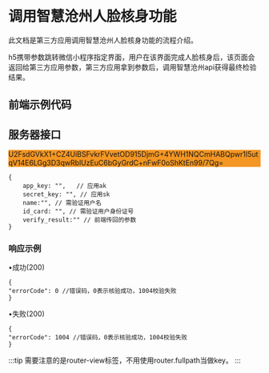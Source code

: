 # 调用智慧沧州人脸核身功能

此文档是第三方应用调用智慧沧州人脸核身功能的流程介绍。

h5携带参数跳转微信小程序指定界面，用户在该界面完成人脸核身后，该页面会返回给第三方应用参数，第三方应用拿到参数后，调用智慧沧州api获得最终检验结果。

## 前端示例代码

<script setup>
const codeString = `
// template
<div>
  <button @click="handleClick">跳转小程序</button>
</div>

// script
import Qs from "qs";
import wx from "weixin-js-sdk";
function jumpToMiniProgramPage(url) {
  function getGUID() {
    return "xxxxxxxx-xxxx-4xxx-yxxx-xxxxxxxxxxxx".replace(/[xy]/g, function (
        c
    ) {
      var r = (Math.random() * 16) | 0,
          v = c == "x" ? r : (r & 0x3) | 0x8;
      return v.toString(16);
    });
  }
  return new Promise((resolve, reject) => {
    var _uuid = getGUID();
    var { hash } = window.location;
    var href = location.href.split("#")[0];
    // 带给小程序页面的参数
    let defaultQuery = Qs.stringify({
      href,
      hash,
      uuid: _uuid,
    });
    // query参数连接符
    let joiner = url.indexOf("?") < 0 ? "?" : "&";
    // hashchange的监听事件
    var hashchangeFunc = (_) => {
      var { callback: result, uuid } = Qs.parse(location.hash.split("?")[1]);
      // 防止其他代码改变hash值影响到当前回调
      if (_uuid === uuid) {
        // 防止回调参数未取到
        try {
          result = decodeURIComponent(result);
          result = JSON.parse(result || "{}");
        } catch (e) {
          result = {};
        }
        var { errorCode, message, data } = result;
        // 前端人脸核身成功
        if (errorCode === 0) {
          resolve(result);
        // 其他微信返回的失败原因
        } else {
          reject(result);
        }
        // 由于小程序改变了页面的hash，需要返回
        history.back();
        // 移除当前hashchange的监听
        window.removeEventListener("hashchange", hashchangeFunc);
      }
    };
    alert(
        \`当前location.href值为: \${location.href}\\r\\n\\r\\n跳转地址: \${url}\${joiner}\${defaultQuery}\`
    );
    // 跳转到对应页面, webview->小程序的通讯智能通过跳转小程序页面并且带入参数的方式
    wx.miniProgram.navigateTo({
      url: \`\${url}\${joiner}\${defaultQuery}\`,
    });
    // 监听hash变更，由于小程序没有api去实现小程序->webview的通讯，只能通过改变页面的hash传递消息
    // 改变hash并不会导致webview刷新
    window.addEventListener("hashchange", hashchangeFunc);
  });
}

function handleClick() {
  var url = "/pages/openPage/realNameAuth/realNameAuth?name=姓名&idCardNumber=身份证号&otherParams=12";
  jumpToMiniProgramPage(url)
      .then(({ errorCode, message, data }) => {
        /*
        *   errorCode  0:成功，-1：用户直接返回未验证， 1：验证失败（包含设备不支持等因素）
        *   message: 错误提示
        *   data: 传给验证页面的其他参数（otherParams等参数）
        *   errorCode等于0时，data中存在verifyResult参数用于验证人脸核身结果
        */
        alert(\`获取成功: \${JSON.stringify(data)}\` + message);
        书写代码逻辑位置
      })
      .catch(({ errorCode, message, data }) => {
        alert(\`获取失败: \${message}\` + msg);
      });
}
`
</script>
<CodeDisplay :code="codeString"></CodeDisplay>

## 服务器接口
<Auth tip="请求地址">
    <div id="encryptInfo" style="background-color: #f49623">
        U2FsdGVkX1+CZ4UiBSFvkrFVvetOD915DjmG+4YWH1NQCmHABQpwr1I5utqV14E6LGg3D3qwRblUzEuC6bGyGrdC+nFwF0oShKtEn99/7Qg=
    </div>
</Auth>

``` 
{
    app_key: "",   // 应用ak
    secret_key: "", // 应用sk
    name:"", // 需验证用户名
    id_card: "", // 需验证用户身份证号
    verify_result:"" // 前端传回的参数
}
```
### 响应示例

•成功(200)
```
{
"errorCode": 0 //错误码，0表示核验成功，1004校验失败
}
```

•失败(200)
```
{
"errorCode": 1004 //错误码，0表示核验成功，1004校验失败
}
```

:::tip
需要注意的是router-view标签，不用使用router.fullpath当做key。
:::

